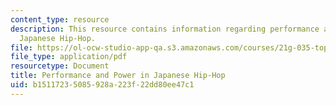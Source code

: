 ```yaml
---
content_type: resource
description: This resource contains information regarding performance and power in
  Japanese Hip-Hop.
file: https://ol-ocw-studio-app-qa.s3.amazonaws.com/courses/21g-035-topics-in-culture-and-globalization-fall-2003/b15117235085928a223f22dd80ee47c1_MIT21G_035F03_l07.pdf
file_type: application/pdf
resourcetype: Document
title: Performance and Power in Japanese Hip-Hop
uid: b1511723-5085-928a-223f-22dd80ee47c1
---
```

